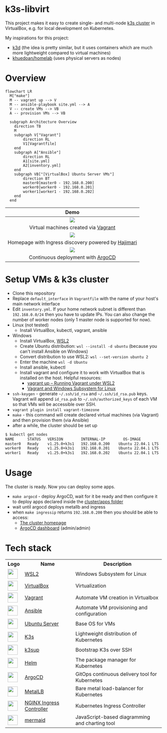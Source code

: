# k3s-libvirt
This project makes it easy to create single- and multi-node [k3s cluster](https://k3s.io) in VirtualBox, e.g. for local development on Kubernetes.

My inspirations for this project:
- [k3d](https://github.com/k3d-io/k3d) (the idea is pretty similar, but it uses containers which are much more lightweight compared to virtual machines)
- [khuedoan/homelab](https://github.com/khuedoan/homelab) (uses physical servers as nodes)

# Overview

```mermaid
flowchart LR
  M["make"]
  M -- vagrant up --> V
  M -- ansible-playbook site.yml --> A
  V -- create VMs --> VB
  A -- provision VMs --> VB
  
  subgraph Architecture Overview
    direction TB
    M
    subgraph V["Vagrant"]
        direction RL
        V1[Vagrantfile]
    end
    subgraph A["Ansible"]
        direction RL
        A1[site.yml]
        A2[inventory.yml]
    end
    subgraph VB["[VirtualBox] Ubuntu Server VMs"]
        direction BT
        master0[master0 - 192.168.0.200]
        worker0[worker0 - 192.168.0.201]
        worker1[worker1 - 192.168.0.202]
    end
  end
```

| Demo                                                                                        |
| :--:                                                                                        |
| [![][libvirt-demo]][homepage-demo]                                                       |
| Virtual machines created via [Vagrant](https://www.vagrantup.com/)                          |
| [![][homepage-demo]][homepage-demo]                                                         |
| Homepage with Ingress discovery powered by [Hajimari](https://hajimari.io/)                 |
| [![][argocd-demo]][argocd-demo]                                                             |
| Continuous deployment with [ArgoCD](https://argoproj.github.io)                             |

[libvirt-demo]: images/libvirt.png
[homepage-demo]: images/hajimari.png
[argocd-demo]: images/argocd.png

# Setup VMs & k3s cluster
- Clone this repository
- Replace `default_interface` in `Vagrantfile` with the name of your host's main network interface  
- Edit `inventory.yml`. If your home network subnet is different than `192.168.0.0/24` then you have to update IPs. You can also change the number of worker nodes (only 1 master node is supported for now).
- Linux (not tested)
    - Install VirtualBox, kubectl, vagrant, ansible
- Windows
    - Install VirtualBox, [WSL2](https://docs.microsoft.com/en-us/windows/wsl/install)
    - Create Ubuntu distribution: `wsl --install -d ubuntu` (because you can't install Ansible on Windows)
    - Convert distribution to use WSL2: `wsl --set-version ubuntu 2`
    - Enter the machine `wsl -d Ubuntu`
    - Install ansible, kubectl
    - Install vagrant and configure it to work with VirtualBox that is installed on the host. Helpful resources:
        - [vagrant up – Running Vagrant under WSL2](https://thedatabaseme.de/2022/02/20/vagrant-up-running-vagrant-under-wsl2/)
        - [Vagrant and Windows Subsystem for Linux](https://www.vagrantup.com/docs/other/wsl)
- `ssh-keygen` - generate `~/.ssh/id_rsa` and `~/.ssh/id_rsa.pub` keys. Vagrant will append `id_rsa.pub` to `~/.ssh/authorized_keys` of each VM so that VMs will be accessible over SSH.
- `vagrant plugin install vagrant-timezone`
- `make` - this command will create declared virtual machines (via Vagrant) and then provision them (via Ansible)
- after a while, the cluster should be set up
```bash
$ kubectl get nodes
NAME      STATUS   VERSION        INTERNAL-IP        OS-IMAGE            CONTAINER-RUNTIME
master0   Ready    v1.25.0+k3s1   192.168.0.200    Ubuntu 22.04.1 LTS    containerd://1.6.8-k3s1
worker0   Ready    v1.25.0+k3s1   192.168.0.201    Ubuntu 22.04.1 LTS    containerd://1.6.8-k3s1
worker1   Ready    v1.25.0+k3s1   192.168.0.202    Ubuntu 22.04.1 LTS    containerd://1.6.8-k3s1
```


# Usage
The cluster is ready. Now you can deploy some apps.
- `make argocd` - deploy ArgoCD, wait for it be ready and then configure it to deploy apps declared inside the [cluster/apps folder](https://github.com/erykio/k3s-libvirt/tree/master/cluster/apps)
- wait until argocd deploys metallb and ingress
- when `make ingressip` returns `192.168.0.200` then you should be able to access:
    - [The cluster homepage](http://home.192-168-0-200.nip.io/)
    - [ArgoCD dashboard](http://argocd.192-168-0-200.nip.io/) (admin/admin)



# Tech stack

<table>
    <tr>
        <th>Logo</th>
        <th>Name</th>
        <th>Description</th>
    </tr>
    <tr>
        <td><img width="32" src="https://upload.wikimedia.org/wikipedia/commons/thumb/3/35/Tux.svg/84px-Tux.svg.png"></td>
        <td><a href="https://en.wikipedia.org/wiki/Windows_Subsystem_for_Linux">WSL2</a></td>
        <td>Windows Subsystem for Linux </td>
    </tr>
    <tr>
        <td><img width="32" src="https://upload.wikimedia.org/wikipedia/commons/thumb/d/d5/Virtualbox_logo.png/121px-Virtualbox_logo.png"></td>
        <td><a href="https://www.libvirt.org/">VirtualBox</a></td>
        <td>Virtualization</td>
    </tr>
    <tr>
        <td><img width="32" src="https://upload.wikimedia.org/wikipedia/commons/thumb/8/87/Vagrant.png/150px-Vagrant.png"></td>
        <td><a href="https://www.vagrantup.com/">Vagrant</a></td>
        <td>Automate VM creation in Virtualbox</td>
    </tr>
    <tr>
        <td><img width="32" src="https://upload.wikimedia.org/wikipedia/commons/thumb/2/24/Ansible_logo.svg/100px-Ansible_logo.svg.png"></td>
        <td><a href="https://www.ansible.com">Ansible</a></td>
        <td>Automate VM provisioning and configuration</td>
    </tr>
    <tr>
        <td><img width="32" src="https://upload.wikimedia.org/wikipedia/commons/thumb/a/ab/Logo-ubuntu_cof-orange-hex.svg/2048px-Logo-ubuntu_cof-orange-hex.svg.png"></td>
        <td><a href="https://ubuntu.com/download/server">Ubuntu Server</a></td>
        <td>Base OS for VMs</td>
    </tr>
    <tr>
        <td><img width="32" src="https://cncf-branding.netlify.app/img/projects/k3s/icon/color/k3s-icon-color.svg"></td>
        <td><a href="https://k3s.io">K3s</a></td>
        <td>Lightweight distribution of Kubernetes</td>
    </tr>
    <tr>
        <td><img width="32" src="https://github.com/alexellis/k3sup/raw/master/docs/assets/k3sup.png"></td>
        <td><a href="https://github.com/alexellis/k3sup">k3sup</a></td>
        <td>Bootstrap K3s over SSH</td>
    </tr>
    <tr>
        <td><img width="32" src="https://cncf-branding.netlify.app/img/projects/helm/icon/color/helm-icon-color.svg"></td>
        <td><a href="https://helm.sh">Helm</a></td>
        <td>The package manager for Kubernetes</td>
    </tr>
    <tr>
        <td><img width="32" src="https://camo.githubusercontent.com/42ecb0e82021bf95ed3bc09ccab58ab03a4c6b8b8d22f6c628c14c38244e641d/68747470733a2f2f636e63662d6272616e64696e672e6e65746c6966792e6170702f696d672f70726f6a656374732f6172676f2f69636f6e2f636f6c6f722f6172676f2d69636f6e2d636f6c6f722e737667"></td>
        <td><a href="https://argoproj.github.io">ArgoCD</a></td>
        <td>GitOps continuous delivery tool for Kubernetes</td>
    </tr>
    <tr>
        <td><img width="32" src="https://avatars.githubusercontent.com/u/60239468?s=200&v=4"></td>
        <td><a href="https://metallb.org">MetalLB</a></td>
        <td>Bare metal load-balancer for Kubernetes</td>
    </tr>
    <tr>
        <td><img width="32" src="https://avatars.githubusercontent.com/u/1412239?s=200&v=4"></td>
        <td><a href="https://kubernetes.github.io/ingress-nginx/">NGINX Ingress Controller</a></td>
        <td>Kubernetes Ingress Controller</td>
    </tr>
    <tr>
        <td><img width="32" src="https://simpleicons.org/icons/diagramsdotnet.svg"></td>
        <td><a href="https://github.com/mermaid-js/mermaid">mermaid</a></td>
        <td>JavaScript-based diagramming and charting tool</td>
    </tr>
</table>